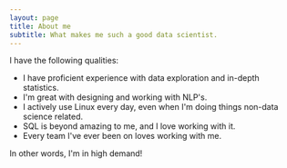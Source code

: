 ```yaml
---
layout: page
title: About me
subtitle: What makes me such a good data scientist.
---
```


I have the following qualities:

- I have proficient experience with data exploration and in-depth statistics.
- I'm great with designing and working with NLP's.
- I actively use Linux every day, even when I'm doing things non-data science related.
- SQL is beyond amazing to me, and I love working with it.
- Every team I've ever been on loves working with me.

 In other words, I'm in high demand!
